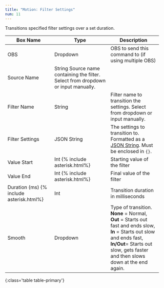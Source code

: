```yaml
---
title: "Motion: Filter Settings"
num: 11
---
```

Transitions specified filter settings over a set duration.

| Box Name | Type | Description | 
|-------|--------|--------
|OBS|Dropdown|OBS to send this command to (if using multiple OBS)|
|Source Name |	String	Source name containing the filter. Select from dropdown or input manually.
|Filter Name	|String	| Filter name to transition the settings. Select from dropdown or input manually.
|Filter Settings|JSON String|The settings to transition to. Formatted as a [JSON String](https://www.w3schools.com/js/js_json_syntax.asp). Must be enclosed in `{}`.
|Value Start |Int {% include asterisk.html%}|Starting value of the filter|
|Value End |Int {% include asterisk.html%}|Final value of the filter|
|Duration (ms) {% include asterisk.html%}|	Int|	Transition duration in milliseconds
|Smooth|	Dropdown |	Type of transition.<br/> **None** = Normal, **Out** = Starts out fast and ends slow, **In** = Starts out slow and ends fast,  <br/> **In/Out**= Starts out slow, gets faster and then slows down at the end again.
{:class='table table-primary'}









